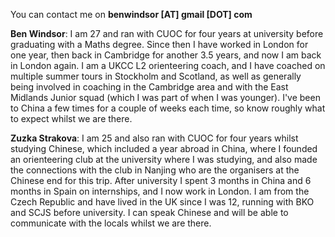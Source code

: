 You can contact me on **benwindsor [AT] gmail [DOT] com**

**Ben Windsor**: I am 27 and ran with CUOC for four years at university before graduating with a
Maths degree. Since then I have worked in London for one year, then back in Cambridge for another 3.5 years, and now I am back in London again. I am a UKCC L2 orienteering coach, and I have coached on multiple summer tours in Stockholm and Scotland, as well as generally being involved in coaching in the Cambridge area and with the East Midlands Junior squad (which I was part of when I was younger). I've been to China a few times for a couple of weeks each time, so know roughly what to expect whilst we are there.

**Zuzka Strakova**: I am 25 and also ran with CUOC for four years whilst studying Chinese, which
included a year abroad in China, where I founded an orienteering club at the university where I was studying,
and also made the connections with the club in Nanjing who are the organisers at the Chinese end for this trip. After university I spent 3 months in China and 6 months in Spain on internships, and I now work in London. I am from the Czech Republic and have lived in the UK since I was 12, running with BKO and SCJS before university. I can speak Chinese and will be able to communicate with the locals whilst we are there.
